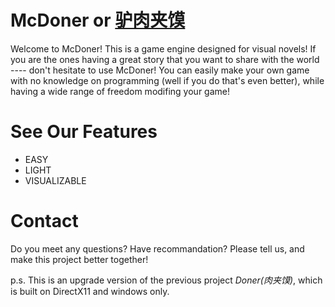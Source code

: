 # McDoner or [驴肉夹馍](https://github.com/drwwoob/McDoner/blob/main/README_CHINESE.md)
Welcome to McDoner! This is a game engine designed for visual novels! If you are the ones having a great story that you want to share with the world ---- don't hesitate to use McDoner! You can easily make your own game with no knowledge on programming (well if you do that's even better), while having a wide range of freedom modifing your game!

# See Our Features
- EASY
- LIGHT
- VISUALIZABLE

# Contact
Do you meet any questions? Have recommandation? Please tell us, and make this project better together!

p.s. This is an upgrade version of the previous project *Doner(肉夹馍)*, which is built on DirectX11 and windows only.